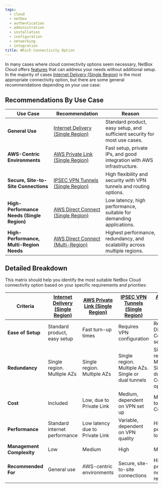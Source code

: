 ```yaml
---
tags:
  - cloud
  - netbox
  - authentication
  - administration
  - installation
  - configuration
  - networking
  - integration
title: Which Connectivity Option
---
```


In many cases where cloud connectivity options seem necessary, NetBox Cloud offers [features](../cloud-connectivity/do-i-need-cloud-connectivity.md) that can address your needs without additional setup. In the majority of cases [Internet Delivery (Single Region)](../cloud-connectivity/internet-delivery.md) is the most appropriate connectivity option, but there are some general recommendations depending on your use case:


## Recommendations By Use Case
| Use Case                            | Recommendation                          | Reason                                                                                 |
|-------------------------------------|-----------------------------------------|----------------------------------------------------------------------------------------|
| **General Use**                     | [Internet Delivery (Single Region)](../cloud-connectivity/internet-delivery.md)       | Standard product, easy setup, and sufficient security for most use cases.              |
| **AWS-Centric Environments**        | [AWS Private Link (Single Region)](../cloud-connectivity/aws-private-link.md)        | Fast setup, private IPs, and good integration with AWS infrastructure.                 |
| **Secure, Site-to-Site Connections**| [IPSEC VPN Tunnels (Single Region)](../cloud-connectivity/ipsec-vpn-tunnels.md)       | High flexibility and security with VPN tunnels and routing options.                    |
| **High-Performance Needs (Single Region)** | [AWS Direct Connect (Single Region)](../cloud-connectivity/aws-direct-connect.md)   | Low latency, high performance, suitable for demanding applications.                    |
| **High-Performance, Multi-Region Needs** | [AWS Direct Connect (Multi-Region)](../cloud-connectivity/aws-direct-connect-multi-region.md)    | Highest performance, redundancy, and scalability across multiple regions.              |


## Detailed Breakdown
This matrix should help you identify the most suitable NetBox Cloud connectivity option based on your specific requirements and priorities:

| Criteria                          | [Internet Delivery (Single Region)](../cloud-connectivity/internet-delivery.md)      | [AWS Private Link (Single Region)](../cloud-connectivity/aws-private-link.md)          | [IPSEC VPN Tunnels (Single Region)](../cloud-connectivity/ipsec-vpn-tunnels.md)       | [AWS Direct Connect (Single Region)](../cloud-connectivity/aws-direct-connect.md)      | [AWS Direct Connect (Multi-Region)](../cloud-connectivity/aws-direct-connect-multi-region.md)      |
|-----------------------------------|----------------------------------------|-------------------------------------------|-----------------------------------------|----------------------------------------|----------------------------------------|
| **Ease of Setup**                 | Standard product, easy setup           | Fast turn-up times                        | Requires VPN configuration              | Requires Direct Connect setup          | Requires Direct Connect setup          |
| **Redundancy**                    | Single region. Multiple AZs            | Single region. Multiple AZs               | Single region. Multiple AZs. Single or dual tunnels | Single region. Multiple AZs. Single or dual Direct Connect options  | Multi Region. Multiple AZs. Replicated NetBoxes |
| **Cost**                          | Included                               | Low, due to Private Link                  | Medium, dependent on VPN set up         | Medium, due to Direct Connect          | Highest, due to multi-region setup |
| **Performance**                   | Standard internet performance          | Low latency due to Private Link           | Variable, dependent on VPN quality      | High performance, low latency          | Highest performance, low latency       |
| **Management Complexity**         | Low                                    | Medium                                    | High                                    | Medium                                 | High                                   |
| **Recommended For**               | General use                            | AWS-centric environments                  | Secure, site-to-site connections        | High-performance needs, single region  | High-performance, multi-region needs   |
